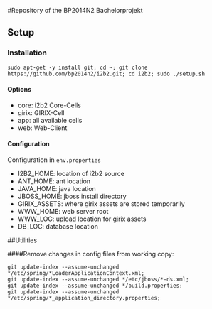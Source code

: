 #Repository of the BP2014N2 Bachelorprojekt

## Setup

### Installation
`sudo apt-get -y install git; cd ~; git clone https://github.com/bp2014n2/i2b2.git; cd i2b2; sudo ./setup.sh`

#### Options

- core: i2b2 Core-Cells
- girix: GIRIX-Cell
- app: all available cells
- web: Web-Client

#### Configuration

Configuration in `env.properties`

- I2B2_HOME: location of i2b2 source
- ANT_HOME: ant location
- JAVA_HOME: java location
- JBOSS_HOME: jboss install directory
- GIRIX_ASSETS: where girix assets are stored temporarily
- WWW_HOME: web server root
- WWW_LOC: upload location for girix assets
- DB_LOC: database location

##Utilities

####Remove changes in config files from working copy:
~~~
git update-index --assume-unchanged */etc/spring/*LoaderApplicationContext.xml;
git update-index --assume-unchanged */etc/jboss/*-ds.xml;
git update-index --assume-unchanged */build.properties;
git update-index --assume-unchanged */etc/spring/*_application_directory.properties;
~~~
